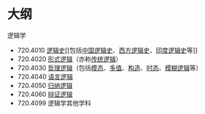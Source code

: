 # 大纲



  逻辑学

  - 720.4010 [逻辑史](https://zh.wikipedia.org/wiki/逻辑史)[[包括[中国逻辑史](https://zh.wikipedia.org/w/index.php?title=中国逻辑史&action=edit&redlink=1)、[西方逻辑史](https://zh.wikipedia.org/w/index.php?title=西方逻辑史&action=edit&redlink=1)、[印度逻辑史](https://zh.wikipedia.org/w/index.php?title=印度逻辑史&action=edit&redlink=1)等]]
  - 720.4020 [形式逻辑](https://zh.wikipedia.org/wiki/形式逻辑)（亦称[传统逻辑](https://zh.wikipedia.org/wiki/传统逻辑)）
  - 720.4030 [哲理逻辑](https://zh.wikipedia.org/wiki/哲理逻辑)（包括[模态](https://zh.wikipedia.org/wiki/模態)、[多值](https://zh.wikipedia.org/w/index.php?title=多值&action=edit&redlink=1)、[构造](https://zh.wikipedia.org/wiki/构造)、[时态](https://zh.wikipedia.org/wiki/时态)、[模糊逻辑](https://zh.wikipedia.org/wiki/模糊逻辑)等）
  - 720.4040 [语言逻辑](https://zh.wikipedia.org/w/index.php?title=语言逻辑&action=edit&redlink=1)
  - 720.4050 [归纳逻辑](https://zh.wikipedia.org/wiki/归纳逻辑)
  - 720.4060 [辩证逻辑](https://zh.wikipedia.org/wiki/辩证逻辑)
  - 720.4099 逻辑学其他学科
